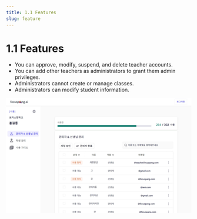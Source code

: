 ```yaml
---
title: 1.1 Features
slug: feature
---
```


# 1.1 Features

- You can approve, modify, suspend, and delete teacher accounts.
- You can add other teachers as administrators to grant them admin privileges.
- Administrators cannot create or manage classes.
- Administrators can modify student information.

![](/img/mag_1-1.jpg)
